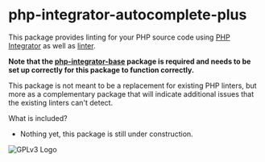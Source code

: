 # php-integrator-autocomplete-plus

This package provides linting for your PHP source code using [PHP Integrator](https://github.com/Gert-dev/php-integrator-base) as well as [linter](https://github.com/atom-community/linter).

**Note that the [php-integrator-base](https://github.com/Gert-dev/php-integrator-base) package is required and needs to be set up correctly for this package to function correctly.**

This package is not meant to be a replacement for existing PHP linters, but more as a complementary package that will indicate additional issues that the existing linters can't detect.

What is included?
  * Nothing yet, this package is still under construction.

![GPLv3 Logo](http://gplv3.fsf.org/gplv3-127x51.png)
